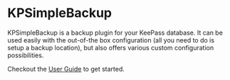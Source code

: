 # KPSimpleBackup

KPSimpleBackup is a backup plugin for your KeePass database. It can be used easily with
the out-of-the box configuration (all you need to do is setup a backup location), but also
offers various custom configuration possibilities.

Checkout the [User Guide](user/installation.md) to get started.
